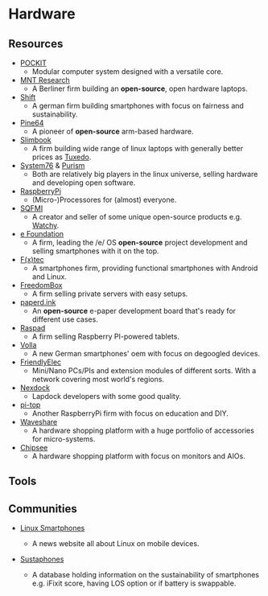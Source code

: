 # Hardware

## Resources

* [POCKIT](https://pockit.ai)
   * Modular computer system designed with a versatile core.
* [MNT Research](https://mntmn.com)
   * A Berliner firm building an **open-source**, open hardware laptops.
* [Shift](https://www.shiftphones.com)
   * A german firm building smartphones with focus on fairness and sustainability.
* [Pine64](https://www.pine64.org)
   * A pioneer of **open-source** arm-based hardware.
* [Slimbook](https://slimbook.es)
   * A firm building wide range of linux laptops with generally better prices as [Tuxedo](https://www.tuxedocomputers.com).
* [System76](https://system76.com) & [Purism](https://puri.sm)
   * Both are relatively big players in the linux universe, selling hardware and developing open software.
* [RaspberryPi](https://www.raspberrypi.org)
   * (Micro-)Processores for (almost) everyone.
* [SQFMI](https://sqfmi.com)
   * A creator and seller of some unique open-source products e.g. [Watchy](https://sqfmi.com/work/watchy).
* [e Foundation](https://e.foundation)
   * A firm, leading the /e/ OS **open-source** project development and selling smartphones with it on the top.
* [F(x)tec](https://www.fxtec.com)
   * A smartphones firm, providing functional smartphones with Android and Linux.
* [FreedomBox](https://freedombox.org)
   * A firm selling private servers with easy setups.
* [paperd.ink](https://paperd.ink)
   * An **open-source** e-paper development board that's ready for different use cases.
* [Raspad](https://raspad.com)
   * A firm selling Raspberry PI-powered tablets.
* [Volla](https://volla.online)
   * A new German smartphones' oem with focus on degoogled devices.
* [FriendlyElec](https://www.friendlyarm.com)
   * Mini/Nano PCs/PIs and extension modules of different sorts. With a network covering most world's regions.
* [Nexdock](https://nexdock.com)
   * Lapdock developers with some good quality.
* [pi-top](https://www.pi-top.com)
   * Another RaspberryPi firm with focus on education and DIY.
* [Waveshare](https://www.waveshare.com)
   * A hardware shopping platform with a huge portfolio of accessories for micro-systems.
* [Chipsee](https://chipsee.com)
   * A hardware shopping platform with focus on monitors and AIOs.

## Tools

## Communities

* [Linux Smartphones](https://linuxsmartphones.com)
  
   * A news website all about Linux on mobile devices.

* [Sustaphones](https://www.sustaphones.com)
  
   * A database holding information on the sustainability of smartphones e.g. iFixit score, having LOS option or if battery is swappable. 
